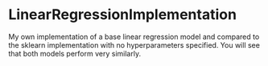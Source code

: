 # LinearRegressionImplementation

My own implementation of a base linear regression model and compared to the sklearn implementation with no hyperparameters specified. You will see that both models perform very similarly.
